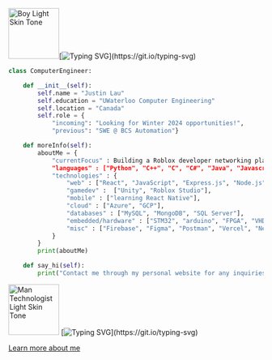 

<img src="https://raw.githubusercontent.com/Tarikul-Islam-Anik/Animated-Fluent-Emojis/master/Emojis/People%20with%20professions/Boy%20Light%20Skin%20Tone.png" alt="Boy Light Skin Tone" width="100" height="100" />[![Typing SVG](https://readme-typing-svg.demolab.com?font=Poppins&pause=1000&color=F7F7F7&width=435&lines=Hello+I'm+Justin+Lau!)](https://git.io/typing-svg)


<!--### I'm a Waterloo Computer Engineering student passionate about exploring computer technology & software! -->

```python
class ComputerEngineer:

    def __init__(self):
        self.name = "Justin Lau"
        self.education = "UWaterloo Computer Engineering"
        self.location = "Canada"
        self.role = {
            "incoming": "Looking for Winter 2024 opportunities!",
            "previous": "SWE @ BCS Automation"}

    def moreInfo(self):
        aboutMe = {
            "currentFocus" : Building a Roblox developer networking platform",
            "languages" : ["Python", "C++", "C", "C#", "Java", "Javascript", "TypeScript", "Lua"],
            "technologies" : {
                "web" : ["React", "JavaScript", "Express.js", "Node.js", "HTML/CSS", "ASP.NET Core", "three.js"],
                "gamedev" :  ["Unity", "Roblox Studio"],
                "mobile" : ["learning React Native"],
                "cloud" : ["Azure", "GCP"],
                "databases" : ["MySQL", "MongoDB", "SQL Server"],
                "embedded/hardware" : ["STM32", "arduino", "FPGA", "VHDL", "ARM Assembly", "Verilog"]
                "misc" : ["Firebase", "Figma", "Postman", "Vercel", "Netlify", "Git"]
            } 
        }
        print(aboutMe)

    def say_hi(self):
        print("Contact me through my personal website for any inquiries or requests!")
```

<img src="https://raw.githubusercontent.com/Tarikul-Islam-Anik/Animated-Fluent-Emojis/master/Emojis/People%20with%20professions/Man%20Technologist%20Light%20Skin%20Tone.png" alt="Man Technologist Light Skin Tone" width="100" height="100" /> [![Typing SVG](https://readme-typing-svg.demolab.com?font=Poppins&pause=1000&color=F7F7F7&width=435&lines=Click+the+link+below!)](https://git.io/typing-svg)

<a href="https://www.jlau.tech">Learn more about me </a>

<!--
<img align="left" alt="Python" width="40px" src="https://cdn.jsdelivr.net/gh/devicons/devicon/icons/python/python-original.svg" style="padding-right:15px;" />
<img align="left" alt="Javascript" width="40px" src="https://cdn.jsdelivr.net/gh/devicons/devicon/icons/javascript/javascript-original.svg" style="padding-right:15px;" />
<img align="left" alt="Java" width="40px" src="https://cdn.jsdelivr.net/gh/devicons/devicon/icons/java/java-original.svg" style="padding-right:15px;" />
<img align="left" alt="HTML5" width="40px" src="https://cdn.jsdelivr.net/gh/devicons/devicon/icons/html5/html5-original.svg" style="padding-right:15px;" />
<img align="left" alt="CSS3" width="40px" src="https://cdn.jsdelivr.net/gh/devicons/devicon/icons/css3/css3-original.svg" style="padding-right:15px;" />
<img align="left" alt="React" width="40px" src="https://cdn.jsdelivr.net/gh/devicons/devicon/icons/react/react-original.svg" style="padding-right:15px;" />
<img align="left" alt=".NET" width="40px" src="https://cdn.jsdelivr.net/gh/devicons/devicon/icons/dot-net/dot-net-original.svg" style="padding-right:15px;" />
<img align="left" alt="C++" width="40px" src="https://cdn.jsdelivr.net/gh/devicons/devicon/icons/cplusplus/cplusplus-original.svg" style="padding-right:15px;" />
<img align="left" alt="Azure" width="40px" src="https://cdn.jsdelivr.net/gh/devicons/devicon/icons/azure/azure-original.svg" style="padding-right:15px;" />
<img align="left" alt="MySQL" width="40px" src="https://cdn.jsdelivr.net/gh/devicons/devicon/icons/mysql/mysql-original.svg" style="padding-right:15px;" />
<img align="left" alt="MongoDB" width="40px" src="https://cdn.jsdelivr.net/gh/devicons/devicon/icons/mongodb/mongodb-original.svg" style="padding-right:15px;" />
<br clear="left"/>
-->



<!--### Learn more about me-->
